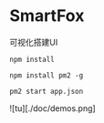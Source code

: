 SmartFox
====
可视化搭建UI

```
npm install

npm install pm2 -g

pm2 start app.json
```

![tu][./doc/demos.png]